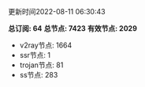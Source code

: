 更新时间2022-08-11 06:30:43

**总订阅: 64**
**总节点: 7423**
**有效节点: 2029**
- v2ray节点: 1664
- ssr节点: 1
- trojan节点: 81
- ss节点: 283

